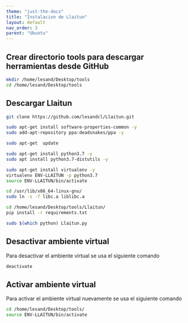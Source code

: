 ```yaml
---
theme: "just-the-docs"
title: "Instalacion de Llaitun"
layout: default
nav_order: 3
parent: "Ubuntu" 
---
```

## Crear directorio tools para descargar herramientas desde GitHub
```bash
mkdir /home/lesand/Desktop/tools
cd /home/lesand/Desktop/tools
```
## Descargar Llaitun
```bash
git clone https://github.com/lesandcl/Llaitun.git
```
```bash
sudo apt-get install software-properties-common -y
sudo add-apt-repository ppa:deadsnakes/ppa -y
```
```bash
sudo apt-get  update
```
```bash
sudo apt-get install python3.7 -y
sudo apt install python3.7-distutils -y
```
```bash
sudo apt-get install virtualenv -y
virtualenv ENV-LLAITUN -p python3.7
source ENV-LLAITUN/bin/activate
```
```bash
cd /usr/lib/x86_64-linux-gnu/
sudo ln -s -f libc.a liblibc.a
```
```bash
cd /home/lesand/Desktop/tools/Llaitun/
pip install -r requirements.txt
```
```bash
sudo $(which python) Llaitun.py
```
## Desactivar ambiente virtual
Para desactivar el ambiente virtual se usa el siguiente comando
```bash
deactivate
```
## Activar ambiente virtual
Para activar el ambiente virtual nuevamente se usa el siguiente comando
```bash
cd /home/lesand/Desktop/tools/
source ENV-LLAITUN/bin/activate
```
